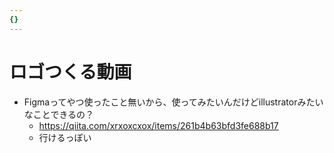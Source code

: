 ```yaml
---
{}
---
```

# ロゴつくる動画

- Figmaってやつ使ったこと無いから、使ってみたいんだけどillustratorみたいなことできるの？
    - https://qiita.com/xrxoxcxox/items/261b4b63bfd3fe688b17
    - 行けるっぽい